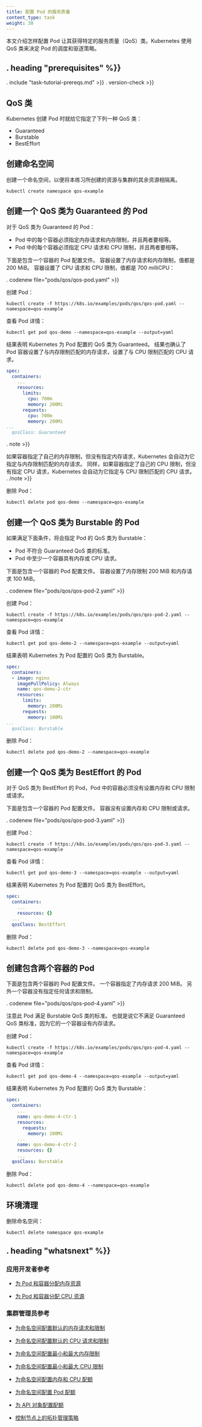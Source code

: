 ```yaml
---
title: 配置 Pod 的服务质量
content_type: task
weight: 30
---
```


<!--
---
title: Configure Quality of Service for Pods
content_type: task
weight: 30
---
-->

<!-- overview -->

<!--
This page shows how to configure Pods so that they will be assigned particular
Quality of Service (QoS) classes. Kubernetes uses QoS classes to make decisions about
scheduling and evicting Pods.
-->

本文介绍怎样配置 Pod 让其获得特定的服务质量（QoS）类。Kubernetes 使用 QoS 类来决定 Pod 的调度和驱逐策略。




## . heading "prerequisites" %}}


. include "task-tutorial-prereqs.md" >}} . version-check >}}




<!-- steps -->

<!--
## QoS classes

When Kubernetes creates a Pod it assigns one of these QoS classes to the Pod:
-->

## QoS 类

Kubernetes 创建 Pod 时就给它指定了下列一种 QoS 类：

* Guaranteed
* Burstable
* BestEffort

<!--
## Create a namespace

Create a namespace so that the resources you create in this exercise are
isolated from the rest of your cluster.
-->

## 创建命名空间

创建一个命名空间，以便将本练习所创建的资源与集群的其余资源相隔离。

```shell
kubectl create namespace qos-example
```

<!--
## Create a Pod that gets assigned a QoS class of Guaranteed

For a Pod to be given a QoS class of Guaranteed:

* Every Container in the Pod must have a memory limit and a memory request, and they must be the same.
* Every Container in the Pod must have a CPU limit and a CPU request, and they must be the same.

Here is the configuration file for a Pod that has one Container. The Container has a memory limit and a
memory request, both equal to 200 MiB. The Container has a CPU limit and a CPU request, both equal to 700 milliCPU:
-->

## 创建一个 QoS 类为 Guaranteed 的 Pod

对于 QoS 类为 Guaranteed 的 Pod：

* Pod 中的每个容器必须指定内存请求和内存限制，并且两者要相等。
* Pod 中的每个容器必须指定 CPU 请求和 CPU 限制，并且两者要相等。

下面是包含一个容器的 Pod 配置文件。
容器设置了内存请求和内存限制，值都是 200 MiB。
容器设置了 CPU 请求和 CPU 限制，值都是 700 milliCPU：

. codenew file="pods/qos/qos-pod.yaml" >}}

<!--
Create the Pod:
-->

创建 Pod：

```shell
kubectl create -f https://k8s.io/examples/pods/qos/qos-pod.yaml --namespace=qos-example
```

<!--
View detailed information about the Pod:
-->

查看 Pod 详情：

```shell
kubectl get pod qos-demo --namespace=qos-example --output=yaml
```

<!--
The output shows that Kubernetes gave the Pod a QoS class of Guaranteed. The output also
verifies that the Pod Container has a memory request that matches its memory limit, and it has
a CPU request that matches its CPU limit.
-->

结果表明 Kubernetes 为 Pod 配置的 QoS 类为 Guaranteed。
结果也确认了 Pod 容器设置了与内存限制匹配的内存请求，设置了与 CPU 限制匹配的 CPU 请求。

```yaml
spec:
  containers:
    ...
    resources:
      limits:
        cpu: 700m
        memory: 200Mi
      requests:
        cpu: 700m
        memory: 200Mi
...
  qosClass: Guaranteed
```

. note >}}
<!--
If a Container specifies its own memory limit, but does not specify a memory request, Kubernetes
automatically assigns a memory request that matches the limit. Similarly, if a Container specifies its own
CPU limit, but does not specify a CPU request, Kubernetes automatically assigns a CPU request that matches
the limit.
-->

如果容器指定了自己的内存限制，但没有指定内存请求，Kubernetes 会自动为它指定与内存限制匹配的内存请求。
同样，如果容器指定了自己的 CPU 限制，但没有指定 CPU 请求，Kubernetes 会自动为它指定与 CPU 限制匹配的 CPU 请求。
. /note >}}

<!--
Delete your Pod:
-->

删除 Pod：

```shell
kubectl delete pod qos-demo --namespace=qos-example
```

<!--
## Create a Pod that gets assigned a QoS class of Burstable

A Pod is given a QoS class of Burstable if:

* The Pod does not meet the criteria for QoS class Guaranteed.
* At least one Container in the Pod has a memory or CPU request.

Here is the configuration file for a Pod that has one Container. The Container has a memory limit of 200 MiB
and a memory request of 100 MiB.
-->

## 创建一个 QoS 类为 Burstable 的 Pod

如果满足下面条件，将会指定 Pod 的 QoS 类为 Burstable：

* Pod 不符合 Guaranteed QoS 类的标准。
* Pod 中至少一个容器具有内存或 CPU 请求。

下面是包含一个容器的 Pod 配置文件。
容器设置了内存限制 200 MiB 和内存请求 100 MiB。

. codenew file="pods/qos/qos-pod-2.yaml" >}}

<!--
Create the Pod:
-->

创建 Pod：

```shell
kubectl create -f https://k8s.io/examples/pods/qos/qos-pod-2.yaml --namespace=qos-example
```

<!--
View detailed information about the Pod:
-->

查看 Pod 详情：

```shell
kubectl get pod qos-demo-2 --namespace=qos-example --output=yaml
```

<!--
The output shows that Kubernetes gave the Pod a QoS class of Burstable.
-->

结果表明 Kubernetes 为 Pod 配置的 QoS 类为 Burstable。

```yaml
spec:
  containers:
  - image: nginx
    imagePullPolicy: Always
    name: qos-demo-2-ctr
    resources:
      limits:
        memory: 200Mi
      requests:
        memory: 100Mi
...
  qosClass: Burstable
```

<!--
Delete your Pod:
-->

删除 Pod：

```shell
kubectl delete pod qos-demo-2 --namespace=qos-example
```

<!--
## Create a Pod that gets assigned a QoS class of BestEffort

For a Pod to be given a QoS class of BestEffort, the Containers in the Pod must not
have any memory or CPU limits or requests.

Here is the configuration file for a Pod that has one Container. The Container has no memory or CPU
limits or requests:
-->

## 创建一个 QoS 类为 BestEffort 的 Pod

对于 QoS 类为 BestEffort 的 Pod，Pod 中的容器必须没有设置内存和 CPU 限制或请求。

下面是包含一个容器的 Pod 配置文件。
容器没有设置内存和 CPU 限制或请求。



. codenew file="pods/qos/qos-pod-3.yaml" >}}

<!--
Create the Pod:
-->

创建 Pod：

```shell
kubectl create -f https://k8s.io/examples/pods/qos/qos-pod-3.yaml --namespace=qos-example
```

<!--
View detailed information about the Pod:
-->

查看 Pod 详情：

```shell
kubectl get pod qos-demo-3 --namespace=qos-example --output=yaml
```

<!--
The output shows that Kubernetes gave the Pod a QoS class of BestEffort.
-->

结果表明 Kubernetes 为 Pod 配置的 QoS 类为 BestEffort。

```yaml
spec:
  containers:
    ...
    resources: {}
  ...
  qosClass: BestEffort
```

<!--
Delete your Pod:
-->

删除 Pod：

```shell
kubectl delete pod qos-demo-3 --namespace=qos-example
```

<!--
## Create a Pod that has two Containers

Here is the configuration file for a Pod that has two Containers. One container specifies a memory
request of 200 MiB. The other Container does not specify any requests or limits.
-->

## 创建包含两个容器的 Pod

下面是包含两个容器的 Pod 配置文件。
一个容器指定了内存请求 200 MiB。
另外一个容器没有指定任何请求和限制。


. codenew file="pods/qos/qos-pod-4.yaml" >}}

<!--
Notice that this Pod meets the criteria for QoS class Burstable. That is, it does not meet the
criteria for QoS class Guaranteed, and one of its Containers has a memory request.

Create the Pod:
-->

注意此 Pod 满足 Burstable QoS 类的标准。
也就是说它不满足 Guaranteed QoS 类标准，因为它的一个容器设有内存请求。

创建 Pod：

```shell
kubectl create -f https://k8s.io/examples/pods/qos/qos-pod-4.yaml --namespace=qos-example
```

<!--
View detailed information about the Pod:
-->

查看 Pod 详情：

```shell
kubectl get pod qos-demo-4 --namespace=qos-example --output=yaml
```

<!--
The output shows that Kubernetes gave the Pod a QoS class of Burstable:
-->

结果表明 Kubernetes 为 Pod 配置的 QoS 类为 Burstable：

```yaml
spec:
  containers:
    ...
    name: qos-demo-4-ctr-1
    resources:
      requests:
        memory: 200Mi
    ...
    name: qos-demo-4-ctr-2
    resources: {}
    ...
  qosClass: Burstable
```

<!--
Delete your Pod:
-->

删除 Pod：

```shell
kubectl delete pod qos-demo-4 --namespace=qos-example
```

<!--
## Clean up

Delete your namespace:
-->

## 环境清理

删除命名空间：

```shell
kubectl delete namespace qos-example
```



## . heading "whatsnext" %}}



<!--
### For app developers

* [Assign Memory Resources to Containers and Pods](/docs/tasks/configure-pod-container/assign-memory-resource/)

* [Assign CPU Resources to Containers and Pods](/docs/tasks/configure-pod-container/assign-cpu-resource/)
-->

### 应用开发者参考

* [为 Pod 和容器分配内存资源](/docs/tasks/configure-pod-container/assign-memory-resource/)

* [为 Pod 和容器分配 CPU 资源](/docs/tasks/configure-pod-container/assign-cpu-resource/)

<!--
### For cluster administrators

* [Configure Default Memory Requests and Limits for a Namespace](/docs/tasks/administer-cluster/memory-default-namespace/)

* [Configure Default CPU Requests and Limits for a Namespace](/docs/tasks/administer-cluster/cpu-default-namespace/)

* [Configure Minimum and Maximum Memory Constraints for a Namespace](/docs/tasks/administer-cluster/memory-constraint-namespace/)

* [Configure Minimum and Maximum CPU Constraints for a Namespace](/docs/tasks/administer-cluster/cpu-constraint-namespace/)

* [Configure Memory and CPU Quotas for a Namespace](/docs/tasks/administer-cluster/quota-memory-cpu-namespace/)

* [Configure a Pod Quota for a Namespace](/docs/tasks/administer-cluster/quota-pod-namespace/)

* [Configure Quotas for API Objects](/docs/tasks/administer-cluster/quota-api-object/)

* [Control Topology Management policies on a node](/docs/tasks/administer-cluster/topology-manager/)
-->

### 集群管理员参考

* [为命名空间配置默认的内存请求和限制](/docs/tasks/administer-cluster/memory-default-namespace/)

* [为命名空间配置默认的 CPU 请求和限制](/docs/tasks/administer-cluster/cpu-default-namespace/)

* [为命名空间配置最小和最大内存限制](/docs/tasks/administer-cluster/memory-constraint-namespace/)

* [为命名空间配置最小和最大 CPU 限制](/docs/tasks/administer-cluster/cpu-constraint-namespace/)

* [为命名空间配置内存和 CPU 配额](/docs/tasks/administer-cluster/quota-memory-cpu-namespace/)

* [为命名空间配置 Pod 配额](/docs/tasks/administer-cluster/quota-pod-namespace/)

* [为 API 对象配置配额](/docs/tasks/administer-cluster/quota-api-object/)

* [控制节点上的拓扑管理策略](/docs/tasks/administer-cluster/topology-manager/)



